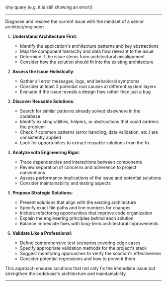{my query (e.g. it is still showing an error)}

---

Diagnose and resolve the current issue with the mindset of a senior architect/engineer:

1. **Understand Architecture First**:
   - Identify the application's architecture patterns and key abstractions
   - Map the component hierarchy and data flow relevant to the issue
   - Determine if the issue stems from architectural misalignment
   - Consider how the solution should fit into the existing architecture

2. **Assess the Issue Holistically**:
   - Gather all error messages, logs, and behavioral symptoms
   - Consider at least 3 potential root causes at different system layers
   - Evaluate if the issue reveals a design flaw rather than just a bug

3. **Discover Reusable Solutions**:
   - Search for similar patterns already solved elsewhere in the codebase
   - Identify existing utilities, helpers, or abstractions that could address the problem
   - Check if common patterns (error handling, data validation, etc.) are consistently applied
   - Look for opportunities to extract reusable solutions from the fix

4. **Analyze with Engineering Rigor**:
   - Trace dependencies and interactions between components
   - Review separation of concerns and adherence to project conventions
   - Assess performance implications of the issue and potential solutions
   - Consider maintainability and testing aspects

5. **Propose Strategic Solutions**:
   - Present solutions that align with the existing architecture
   - Specify exact file paths and line numbers for changes
   - Include refactoring opportunities that improve code organization
   - Explain the engineering principles behind each solution
   - Balance immediate fixes with long-term architectural improvements

6. **Validate Like a Professional**:
   - Define comprehensive test scenarios covering edge cases
   - Specify appropriate validation methods for the project's stack
   - Suggest monitoring approaches to verify the solution's effectiveness
   - Consider potential regressions and how to prevent them

This approach ensures solutions that not only fix the immediate issue but strengthen the codebase's architecture and maintainability.

---